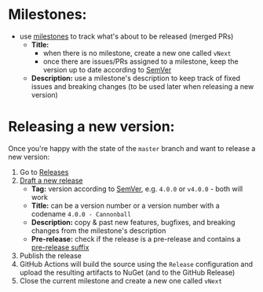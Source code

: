 # Milestones:
- use [milestones](https://docs.github.com/en/github/managing-your-work-on-github/about-milestones) to track what's about to be released (merged PRs)
  - **Title:**
    - when there is no milestone, create a new one called `vNext`
    - once there are issues/PRs assigned to a milestone, keep the version up to date according to [SemVer](https://semver.org)
  - **Description:** use a milestone's description to keep track of fixed issues and breaking changes (to be used later when releasing a new version)

# Releasing a new version:
Once you're happy with the state of the `master` branch and want to release a new version:

1. Go to [Releases](https://docs.github.com/en/github/administering-a-repository/managing-releases-in-a-repository)
2. [Draft a new release](https://docs.github.com/en/github/administering-a-repository/managing-releases-in-a-repository#creating-a-release)
    - **Tag:** version according to [SemVer](https://semver.org), e.g. `4.0.0` or `v4.0.0` - both will work 
    - **Title:** can be a version number or a version number with a codename `4.0.0 - Cannonball`
    - **Description:** copy & past new features, bugfixes, and breaking changes from the milestone's description
    - **Pre-release:** check if the release is a pre-release and contains a [pre-release suffix](https://semver.org/#spec-item-9)
3. Publish the release
4. GitHub Actions will build the source using the `Release` configuration and upload the resulting artifacts to NuGet (and to the GitHub Release)
5. Close the current milestone and create a new one called `vNext`

